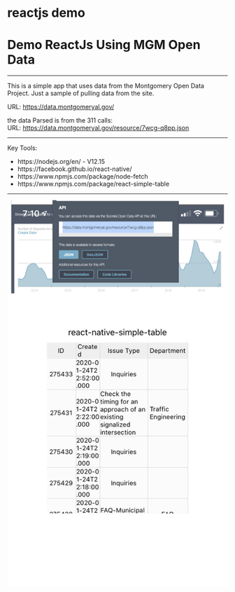 # reactjs demo

<h1>Demo ReactJs Using MGM Open Data </h1>
<hr>
This is a simple app that uses data from the Montgomery Open Data Project.  Just a sample of pulling data from the site.

URL:  https://data.montgomeryal.gov/

the data Parsed is from the 311 calls:  
URL:
https://data.montgomeryal.gov/resource/7wcg-q8pp.json
<hr>
Key Tools:
<UL>
<LI>https://nodejs.org/en/ -  V12.15</LI>
<LI>https://facebook.github.io/react-native/</LI>
<LI>https://www.npmjs.com/package/node-fetch</LI>
<LI>https://www.npmjs.com/package/react-simple-table</LI>
</UL>
<HR>
<img src=./example1.jpg>


